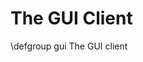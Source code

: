 <!--
  - SPDX-FileCopyrightText: 2015 ownCloud GmbH
  - SPDX-License-Identifier: GPL-2.0-or-later
-->
The GUI Client
==============

\defgroup gui The GUI client

